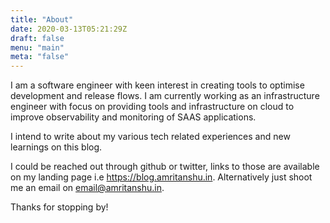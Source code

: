 ```yaml
---
title: "About"
date: 2020-03-13T05:21:29Z
draft: false
menu: "main"
meta: "false"
---
```


I am a software engineer with keen interest in creating tools to optimise development and release flows. I am currently working as an infrastructure engineer with focus on providing tools and infrastructure on cloud to improve observability and monitoring of SAAS applications.

I intend to write about my various tech related experiences and new learnings on this blog.

I could be reached out through github or twitter, links to those are available on my landing page i.e https://blog.amritanshu.in. 
Alternatively just shoot me an email on email@amritanshu.in.

Thanks for stopping by!
